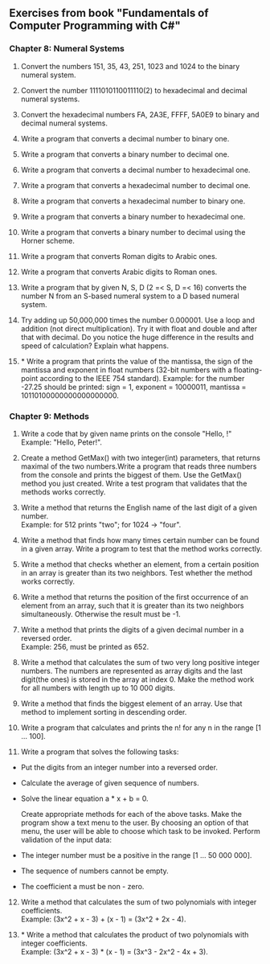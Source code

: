 <H2>Exercises from book "Fundamentals of Computer Programming with C#"</H2><H3>

<H3>Chapter 8: Numeral Systems</H3>

1. Convert the numbers 151, 35, 43, 251, 1023 and 1024 to the binary 
numeral system.

2. Convert the number 1111010110011110(2) to hexadecimal and decimal 
numeral systems.

3. Convert the hexadecimal numbers FA, 2A3E, FFFF, 5A0E9 to binary and 
decimal numeral systems. 

4. Write a program that converts a decimal number to binary one. 

5. Write a program that converts a binary number to decimal one. 

6. Write a program that converts a decimal number to hexadecimal one. 

7. Write a program that converts a hexadecimal number to decimal one. 

8. Write a program that converts a hexadecimal number to binary one. 

9. Write a program that converts a binary number to hexadecimal one. 

10. Write a program that converts a binary number to decimal using the 
Horner scheme. 

11. Write a program that converts Roman digits to Arabic ones. 

12. Write a program that converts Arabic digits to Roman ones. 

13. Write a program that by given N, S, D (2 =< S, D =< 16) converts the number 
N from an S-based numeral system to a D based numeral system. 

14. Try adding up 50,000,000 times the number 0.000001. Use a loop 
and addition (not direct multiplication). Try it with float and double and 
after that with decimal. Do you notice the huge difference in the 
results and speed of calculation? Explain what happens. 

15. \* Write a program that prints the value of the mantissa, the sign of the 
mantissa and exponent in float numbers (32-bit numbers with a 
floating-point according to the IEEE 754 standard). Example: for the 
number -27.25 should be printed: sign = 1, exponent = 10000011, 
mantissa = 10110100000000000000000. 

<H3>Chapter 9: Methods</H3>

1. Write a code that by given name prints on the console "Hello, <name>!"
Example: "Hello, Peter!".

2. Create a method GetMax() with two integer(int) parameters, that
returns maximal of the two numbers.Write a program that reads three
numbers from the console and prints the biggest of them. Use the
GetMax() method you just created. Write a test program that validates
that the methods works correctly.

3. Write a method that returns the English name of the last digit of a
given number.  
Example: for 512 prints "two"; for 1024 -> "four".

4. Write a method that finds how many times certain number can be
found in a given array. Write a program to test that the method works
correctly.

5. Write a method that checks whether an element, from a certain position
in an array is greater than its two neighbors. Test whether the
method works correctly.

6. Write a method that returns the position of the first occurrence of an
element from an array, such that it is greater than its two neighbors
simultaneously. Otherwise the result must be -1.

7. Write a method that prints the digits of a given decimal number in a
reversed order.  
Example: 256, must be printed as 652.

8. Write a method that calculates the sum of two very long positive
integer numbers. The numbers are represented as array digits and
the last digit(the ones) is stored in the array at index 0. Make the
method work for all numbers with length up to 10 000 digits.

9. Write a method that finds the biggest element of an array. Use that
method to implement sorting in descending order.

10. Write a program that calculates and prints the n! for any n in the range [1 … 100].

11. Write a program that solves the following tasks: 
- Put the digits from an integer number into a reversed order.
- Calculate the average of given sequence of numbers.
- Solve the linear equation a * x + b = 0.

  Create appropriate methods for each of the above tasks.
  Make the program show a text menu to the user. By choosing an option
  of that menu, the user will be able to choose which task to be invoked.
  Perform validation of the input data: 
- The integer number must be a positive in the range [1 … 50 000 000]. 
- The sequence of numbers cannot be empty. 
- The coefficient a must be non - zero.

12. Write a method that calculates the sum of two polynomials with integer
coefficients.  
Example: (3x^2 + x - 3) + (x - 1) = (3x^2 + 2x - 4).

13. \* Write a method that calculates the product of two polynomials with
integer coefficients.  
Example: (3x^2 + x - 3) * (x - 1) = (3x^3 - 2x^2 - 4x + 3).  
